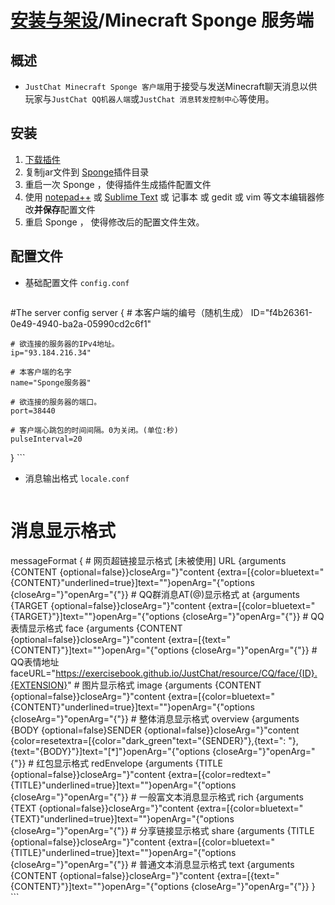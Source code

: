 # [安装与架设](../)/Minecraft Sponge 服务端

## 概述
- ```JustChat Minecraft Sponge 客户端```用于接受与发送Minecraft聊天消息以供玩家与```JustChat QQ机器人端```或```JustChat 消息转发控制中心```等使用。

## 安装
1. [下载插件](https://github.com/ExerciseBook/JustChat/releases/)
1. 复制jar文件到 [Sponge](https://www.spongepowered.org/)插件目录
1. 重启一次 Sponge ，使得插件生成插件配置文件
1. 使用 [notepad++](https://notepad-plus-plus.org/) 或 [Sublime Text](http://www.sublimetext.com/) 或 记事本 或 gedit 或 vim 等文本编辑器修改**并保存**配置文件
1. 重启 Sponge ， 使得修改后的配置文件生效。

## 配置文件
- 基础配置文件 ```config.conf```
	```
#The server config
server {
	# 本客户端的编号（随机生成）
	ID="f4b26361-0e49-4940-ba2a-05990cd2c6f1"
	
	# 欲连接的服务器的IPv4地址。
	ip="93.184.216.34"
	
	# 本客户端的名字
	name="Sponge服务器"
	
	# 欲连接的服务器的端口。
	port=38440
	
	# 客户端心跳包的时间间隔。0为关闭。(单位:秒)
	pulseInterval=20
}
	```
- 消息输出格式 ```locale.conf```
	```
# 消息显示格式
messageFormat {
    # 网页超链接显示格式 [未被使用]
    URL {arguments {CONTENT {optional=false}}closeArg="}"content {extra=[{color=bluetext="{CONTENT}"underlined=true}]text=""}openArg="{"options {closeArg="}"openArg="{"}}
    # QQ群消息AT(@)显示格式
    at {arguments {TARGET {optional=false}}closeArg="}"content {extra=[{color=bluetext="{TARGET}"}]text=""}openArg="{"options {closeArg="}"openArg="{"}}
    # QQ表情显示格式
    face {arguments {CONTENT {optional=false}}closeArg="}"content {extra=[{text="{CONTENT}"}]text=""}openArg="{"options {closeArg="}"openArg="{"}}
    # QQ表情地址
    faceURL="https://exercisebook.github.io/JustChat/resource/CQ/face/{ID}.{EXTENSION}"
    # 图片显示格式
    image {arguments {CONTENT {optional=false}}closeArg="}"content {extra=[{color=bluetext="{CONTENT}"underlined=true}]text=""}openArg="{"options {closeArg="}"openArg="{"}}
    # 整体消息显示格式
    overview {arguments {BODY {optional=false}SENDER {optional=false}}closeArg="}"content {color=resetextra=[{color="dark_green"text="{SENDER}"},{text=": "},{text="{BODY}"}]text="[*]"}openArg="{"options {closeArg="}"openArg="{"}}
    # 红包显示格式
    redEnvelope {arguments {TITLE {optional=false}}closeArg="}"content {extra=[{color=redtext="{TITLE}"underlined=true}]text=""}openArg="{"options {closeArg="}"openArg="{"}}
    # 一般富文本消息显示格式
    rich {arguments {TEXT {optional=false}}closeArg="}"content {extra=[{color=bluetext="{TEXT}"underlined=true}]text=""}openArg="{"options {closeArg="}"openArg="{"}}
    # 分享链接显示格式
    share {arguments {TITLE {optional=false}}closeArg="}"content {extra=[{color=bluetext="{TITLE}"underlined=true}]text=""}openArg="{"options {closeArg="}"openArg="{"}}
    # 普通文本消息显示格式
    text {arguments {CONTENT {optional=false}}closeArg="}"content {extra=[{text="{CONTENT}"}]text=""}openArg="{"options {closeArg="}"openArg="{"}}
}
	```